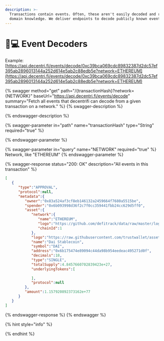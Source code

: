 ```yaml
---
description: >-
  Transactions contain events. Often, these aren't easily decoded and require
  domain knowledge. We deliver endpoints to decode publicly known events.
---
```


# 👩💻 Event Decoders

Example: [https://api.decentri.fi/events/decode/0xc39bca069cdc89832387d2dc57ef395ab2896013144a252d614e5ab2c88edb5e?network=ETHEREUM](https://api.decentri.fi/events/decode/0xc39bca069cdc89832387d2dc57ef395ab2896013144a252d614e5ab2c88edb5e?network=ETHEREUM)

{% swagger method="get" path="/{transactionHash}?network={NETWORK}" baseUrl="https://api.decentri.fi/events/decode" summary="Fetch all events that decentrifi can decode from a given transaction on a network." %}
{% swagger-description %}

{% endswagger-description %}

{% swagger-parameter in="path" name="transactionHash" type="String" required="true" %}

{% endswagger-parameter %}

{% swagger-parameter in="query" name="NETWORK" required="true" %}
Network, like "ETHEREUM"
{% endswagger-parameter %}

{% swagger-response status="200: OK" description="All events in this transaction" %}
```json
[
   {
      "type":"APPROVAL",
      "protocol":null,
      "metadata":{
         "owner":"0x83a524af3cf8eb146132a2459664f7680a5515be",
         "spender":"0x6b093998d36f2c7f0cc359441fbb24cc629d5ff0",
         "asset":{
            "network":{
               "name":"ETHEREUM",
               "logo":"https://github.com/defitrack/data/raw/master/logo/network/ethereum.png",
               "chainId":1
            },
            "logo":"https://raw.githubusercontent.com/trustwallet/assets/master/blockchains/ethereum/assets/0x6B175474E89094C44Da98b954EedeAC495271d0F/logo.png",
            "name":"Dai Stablecoin",
            "symbol":"DAI",
            "address":"0x6b175474e89094c44da98b954eedeac495271d0f",
            "decimals":18,
            "type":"SINGLE",
            "totalSupply":4.8457660702839423e+27,
            "underlyingTokens":[
               
            ],
            "protocol":null
         },
         "amount":1.157920892373162e+77
      }
   }
]
```
{% endswagger-response %}
{% endswagger %}

{% hint style="info" %}

{% endhint %}
